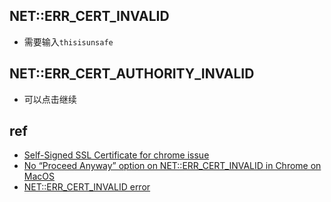 

## NET::ERR_CERT_INVALID 
+ 需要输入`thisisunsafe`

## NET::ERR_CERT_AUTHORITY_INVALID
+ 可以点击继续

## ref
+ [Self-Signed SSL Certificate for chrome issue](https://lukearmstrong.co.uk/2020/06/self-signed-ssl-certificate/)
+ [No “Proceed Anyway” option on NET::ERR_CERT_INVALID in Chrome on MacOS](https://stackoverflow.com/questions/58802767/no-proceed-anyway-option-on-neterr-cert-invalid-in-chrome-on-macos)
+ [NET::ERR_CERT_INVALID error](https://textslashplain.com/2018/02/27/neterr_cert_invalid-error/)

